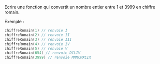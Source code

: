 Ecrire une fonction qui convertit un nombre entier entre 1 et 3999 en chiffre romain.

Exemple :

```kotlin
chiffreRomain(1) // renvoie I
chiffreRomain(2) // renvoie II
chiffreRomain(3) // renvoie III
chiffreRomain(4) // renvoie IV
chiffreRomain(5) // renvoie V
chiffreRomain(654) // renvoie DCLIV
chiffreRomain(3999) // renvoie MMMCMXCIX
```



